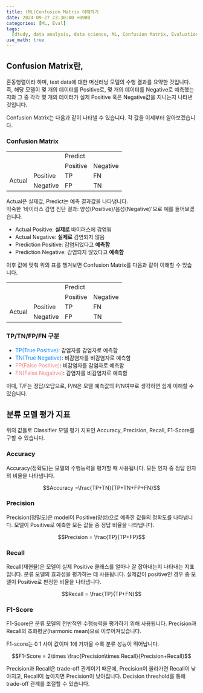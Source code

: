 ```yaml
---
title: (ML)Confusion Matrix 이해하기
date: 2024-09-27 23:30:00 +0900
categories: [ML, Eval]
tags:
  [dtudy, data analysis, data science, ML, Confusion Matrix, Evaluation, DL, AI]
use_math: true
---
```


## Confusion Matrix란,

혼동행렬이라 하며, test data에 대한 머신러닝 모델의 수행 결과를 요약한 것입니다.  
즉, 해당 모델이 몇 개의 데이터를 Positive로, 몇 개의 데이터를 Negative로 예측했는지와 그 중 각각 몇 개의 데이터가 실제 Positive 혹은 Negative값을 지니는지 나타낸 것입니다.

Confusion Matrix는 다음과 같이 나타낼 수 있습니다. 각 값을 이제부터 알아보겠습니다.

### Confusion Matrix

<table>
    <tr>
        <td></td>
        <td></td>
        <td colspan="2">Predict</td>
    </tr>
    <tr>
        <td></td>
        <td></td>
        <td>Positive</td>
        <td>Negative</td>
    </tr>
    <tr>
        <td rowspan="3">Actual
        </td>
        <td>Positive</td>
        <td>TP</td>
        <td>FN</td>
    </tr>
    <tr>
        <td>Negative</td>
        <td>FP</td>
        <td>TN</td>
    </tr>
</table>

Actual은 실제값, Predict는 예측 결과값을 나타냅니다.  
익숙한 '바이러스 감염 진단 결과: 양성(Positive)/음성(Negative)'으로 예를 들어보겠습니다.

- Actual Positive: **실제로** 바이러스에 감염됨
- Actual Negative: **실제로** 감염되지 않음
- Prediction Positive: 감염되었다고 **예측함**
- Prediction Negative: 감염되지 않았다고 **예측함**

이후 값에 맞춰 위의 표를 챙겨보면 Confusion Matrix를 다음과 같이 이해할 수 있습니다.

<table>
    <tr>
        <td></td>
        <td></td>
        <td colspan="2">Predict</td>
    </tr>
    <tr>
        <td></td>
        <td></td>
        <td>Positive</td>
        <td>Negative</td>
    </tr>
    <tr>
        <td rowspan="3">Actual
        </td>
        <td>Positive</td>
        <td>TP</td>
        <td>FN</td>
    </tr>
    <tr>
        <td>Negative</td>
        <td>FP</td>
        <td>TN</td>
    </tr>
</table>

### TP/TN/FP/FN 구분

- <span style="color:#0088ff">TP(True Positive)</span>: 감염자를 감염자로 예측함
- <span style="color:#0088ff">TN(True Negative)</span>: 비감염자를 비감염자로 예측함
- <span style="color: #f08080">FP(False Positive)</span>: 비감염자를 감염자로 예측함
- <span style="color:#f08080">FN(False Negative)</span>: 감염자를 비감염자로 예측함

이때, T/F는 정답/오답으로, P/N은 모델 예측값의 P/N여부로 생각하면 쉽게 이해할 수 있습니다.

## 분류 모델 평가 지표

위의 값들로 Classifier 모델 평가 지표인 Accuracy, Precision, Recall, F1-Score를 구할 수 있습니다.

### Accuracy

Accuracy(정확도)는 모델의 수행능력을 평가할 때 사용됩니다. 모든 인자 중 정답 인자의 비율을 나타냅니다.

$$Accuracy =\frac{TP+TN}{TP+TN+FP+FN}$$

### Precision

Precision(정밀도)은 model이 Positive(양성)으로 예측한 값들의 정확도를 나타냅니다. 모델이 Positive로 예측한 모든 값들 중 정답 비율을 나타냅니다.

$$Precision = \frac{TP}{TP+FP}$$

### Recall

Recall(재현율)은 모델이 실제 Positive 클래스를 얼마나 잘 잡아내는지 나타내는 지표입니다. 분류 모델의 효과성을 평가하는 데 사용됩니다. 실제값이 positive인 경우 중 모델이 Positive로 판정한 비율을 나타냅니다.

$$Recall = \frac{TP}{TP+FN}$$

### F1-Score

F1-Score은 분류 모델의 전반적인 수행능력을 평가하기 위해 사용됩니다. Precision과 Recall의 조화평균(harmonic mean)으로 이루어져있습니다.

F1-score는 $0 ~ 1$ 사이 값이며 1에 가까울 수록 분류 성능이 뛰어납니다.

$$F1-Score = 2\times \frac{Precision\times Recall}{Precision+Recall}$$

Precision과 Recall은 trade-off 관계이기 때문에, Precision이 올라가면 Recall이 낮아지고, Recall이 높아지면 Precision이 낮아집니다.
Decision threshold를 통해 trade-off 관계를 조절할 수 있습니다.
